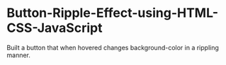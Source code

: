 # Button-Ripple-Effect-using-HTML-CSS-JavaScript
Built a button that when hovered changes background-color in a rippling manner.
